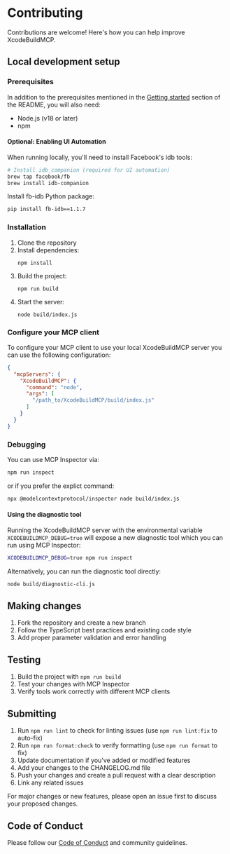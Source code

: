 # Contributing

Contributions are welcome! Here's how you can help improve XcodeBuildMCP.

## Local development setup

### Prerequisites

In addition to the prerequisites mentioned in the [Getting started](README.md/#getting-started) section of the README, you will also need:

- Node.js (v18 or later)
- npm

#### Optional: Enabling UI Automation

When running locally, you'll need to install Facebook's idb tools:

```bash
# Install idb_companion (required for UI automation)
brew tap facebook/fb
brew install idb-companion
```

Install fb-idb Python package:

```bash
pip install fb-idb==1.1.7
```

### Installation

1. Clone the repository
2. Install dependencies:
   ```
   npm install
   ```
3. Build the project:
   ```
   npm run build
   ```
4. Start the server:
   ```
   node build/index.js
   ```

### Configure your MCP client

To configure your MCP client to use your local XcodeBuildMCP server you can use the following configuration:

```json
{
  "mcpServers": {
    "XcodeBuildMCP": {
      "command": "node",
      "args": [
        "/path_to/XcodeBuildMCP/build/index.js"
      ]
    }
  }
}
```

### Debugging

You can use MCP Inspector via:

```bash
npm run inspect
```

or if you prefer the explict command:

```bash
npx @modelcontextprotocol/inspector node build/index.js
```

#### Using the diagnostic tool

Running the XcodeBuildMCP server with the environmental variable `XCODEBUILDMCP_DEBUG=true` will expose a new diagnostic tool which you can run using MCP Inspector:


```bash
XCODEBUILDMCP_DEBUG=true npm run inspect
```

Alternatively, you can run the diagnostic tool directly:

```bash
node build/diagnostic-cli.js
```

## Making changes

1. Fork the repository and create a new branch
2. Follow the TypeScript best practices and existing code style
3. Add proper parameter validation and error handling

## Testing

1. Build the project with `npm run build`
2. Test your changes with MCP Inspector
3. Verify tools work correctly with different MCP clients

## Submitting

1. Run `npm run lint` to check for linting issues (use `npm run lint:fix` to auto-fix)
2. Run `npm run format:check` to verify formatting (use `npm run format` to fix)
3. Update documentation if you've added or modified features
4. Add your changes to the CHANGELOG.md file
5. Push your changes and create a pull request with a clear description
6. Link any related issues

For major changes or new features, please open an issue first to discuss your proposed changes.

## Code of Conduct

Please follow our [Code of Conduct](CODE_OF_CONDUCT.md) and community guidelines.

